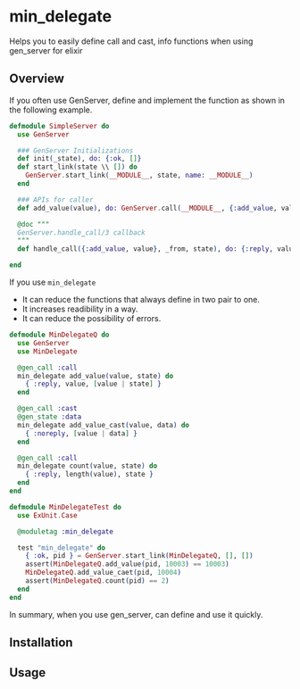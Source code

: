 min_delegate
========
Helps you to easily define call and cast, info functions when using gen_server for elixir

## Overview

If you often use GenServer, define and implement the function as shown in the following example.

```elixir
defmodule SimpleServer do
  use GenServer

  ### GenServer Initializations
  def init(_state), do: {:ok, []}
  def start_link(state \\ []) do
    GenServer.start_link(__MODULE__, state, name: __MODULE__)
  end

  ### APIs for caller
  def add_value(value), do: GenServer.call(__MODULE__, {:add_value, value})

  @doc """
  GenServer.handle_call/3 callback
  """
  def handle_call({:add_value, value}, _from, state), do: {:reply, value, [value | state]}

end
```

If you use `min_delegate`

* It can reduce the functions that always define in two pair to one.
* It increases readibility in a way.
* It can reduce the possibility of errors.

```elixir
defmodule MinDelegateQ do
  use GenServer
  use MinDelegate

  @gen_call :call
  min_delegate add_value(value, state) do
    { :reply, value, [value | state] }
  end

  @gen_call :cast
  @gen_state :data
  min_delegate add_value_cast(value, data) do
    { :noreply, [value | data] }
  end

  @gen_call :call
  min_delegate count(value, state) do
    { :reply, length(value), state }
  end
end

defmodule MinDelegateTest do
  use ExUnit.Case

  @moduletag :min_delegate

  test "min_delegate" do
    { :ok, pid } = GenServer.start_link(MinDelegateQ, [], [])
    assert(MinDelegateQ.add_value(pid, 10003) == 10003)
    MinDelegateQ.add_value_caet(pid, 10004)
    assert(MinDelegateQ.count(pid) == 2)
  end
end
```

In summary, when you use gen_server, can define and use it quickly.


## Installation

## Usage

